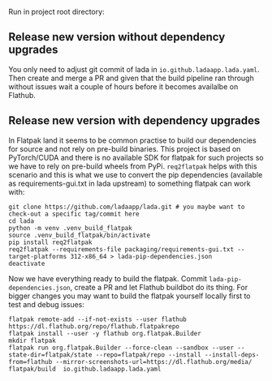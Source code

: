 Run in project root directory:

## Release new version without dependency upgrades
You only need to adjust git commit of lada in `io.github.ladaapp.lada.yaml`.
Then create and merge a PR and given that the build pipeline ran through without issues wait a couple of hours before it becomes availalbe on Flathub.


## Release new version with dependency upgrades
In Flatpak land it seems to be common practise to build our dependencies for source and not rely on pre-build binaries.
This project is based on PyTorch/CUDA and there is no available SDK for flatpak for such projects so we have to rely on pre-build wheels from PyPi.
`req2flatpak` helps with this scenario and this is what we use to convert the pip dependencies (available as requirements-gui.txt in lada upstream) to something flatpak can work with:


```shell
git clone https://github.com/ladaapp/lada.git # you maybe want to check-out a specific tag/commit here
cd lada
python -m venv .venv_build_flatpak
source .venv_build_flatpak/bin/activate
pip install req2flatpak
req2flatpak --requirements-file packaging/requirements-gui.txt --target-platforms 312-x86_64 > lada-pip-dependencies.json
deactivate
````

Now we have everything ready to build the flatpak.
Commit `lada-pip-dependencies.json`,  create a PR and let Flathub buildbot do its thing.
For bigger changes you may want to build the flatpak yourself locally first to test and debug issues:

```shell
flatpak remote-add --if-not-exists --user flathub https://dl.flathub.org/repo/flathub.flatpakrepo
flatpak install --user -y flathub org.flatpak.Builder
mkdir flatpak
flatpak run org.flatpak.Builder --force-clean --sandbox --user --state-dir=flatpak/state --repo=flatpak/repo --install --install-deps-from=flathub --mirror-screenshots-url=https://dl.flathub.org/media/ flatpak/build  io.github.ladaapp.lada.yaml
```

